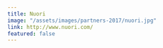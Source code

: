 ```yaml
---
title: Nuori
image: "/assets/images/partners-2017/nuori.jpg"
link: http://www.nuori.com/
featured: false
---
```


